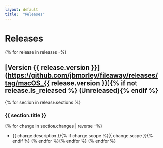 ```yaml
---
layout: default
title:  "Releases"
---
```


# Releases

{% for release in releases -%}
## [Version {{ release.version }}](https://github.com/jbmorley/fileaway/releases/tag/macOS_{{ release.version }}){% if not release.is_released %} (Unreleased){% endif %}
{% for section in release.sections %}
### {{ section.title }}

{% for change in section.changes | reverse -%}
- {{ change.description }}{% if change.scope %}{{ change.scope }}{% endif %}
{% endfor %}{% endfor %}
{% endfor %}
